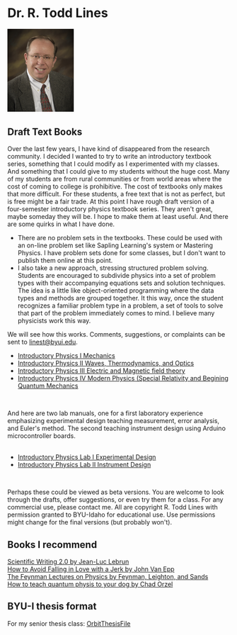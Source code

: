 
# Dr. R. Todd Lines  
<img src="RTLsmall.jpg" alt="photo" width="150"/>

## Draft Text Books
Over the last few years, I have kind of disappeared from the research community.  I decided I wanted to try to write an introductory textbook series, something that I could modify as I experimented with my classes. And something that I could give to my students without the huge cost.  Many of my students are from rural communities or from world areas where the cost of coming to college is prohibitive. The cost of textbooks only makes that more difficult. For these students, a free text that is not as perfect, but is free might be a fair trade. At this point I have rough draft version of a four-semester introductory physics textbook series. They aren't great, maybe someday they will be. I hope to make them at least useful.  And there are some quirks in what I have done. 
* There are no problem sets in the textbooks.  These could be used with an on-line problem set like Sapling Learning's system or Mastering Physics.  I have problem sets done for some classes, but I don't want to publish them online at this point.  
* I also take a new approach, stressing structured problem solving. Students are encouraged to subdivide physics into a set of problem types with their accompanying equations sets and solution techniques. The idea is a little like object-oriented programming where the data types and methods are grouped together. It this way, once the student recognizes a familiar problem type in a problem, a set of tools to solve that part of the problem immediately comes to mind.  I believe many physicists work this way. <br />

We will see how this works. Comments, suggestions, or complaints can be sent to linest@byui.edu.


* [Introductory Physics I Mechanics](https://rtlines.github.io/PH121_Text_Book_0.31071.pdf) <br />
* [Introductory Physics II Waves, Thermodynamics, and Optics](https://rtlines.github.io/ph123_text_book.v0.52.pdf) <br />
* [Introductory Physics III Electric and Magnetic field theory](https://rtlines.github.io/Lecture_Notes_PH-220.pdf) <br />
* [Introductory Physics IV Modern Physics (Special Relativity and Begining Quantum Mechanics](https://rtlines.github.io/lecture_notesph279.pdf) <br />
<br />

And here are two lab manuals, one for a first laboratory experience emphasizing experimental design teaching measurement, error analysis, and Euler's method. The second teaching instrument design using Arduino microcontroller boards.<br /><br />

* [Introductory Physics Lab I Experimental Design](https://rtlines.github.io/ph150_lab_manual.pdf) <br />
* [Introductory Physics Lab II Instrument Design](https://rtlines.github.io/ph250_lab_manual_v13_arduino_0.622.pdf) <br />
<br />

Perhaps these could be viewed as beta versions. You are welcome to look through the drafts, offer suggestions, or even try them for a class.  For any commercial use, please contact me.  All are copyright R. Todd Lines with permission granted to BYU-Idaho for educational use. Use permissions might change for the final versions (but probably won't). 
<br />

## Books I recommend
[Scientific Writing 2.0 by Jean-Luc Lebrun](https://www.worldscientific.com/worldscibooks/10.1142/8156) <br />
[How to Avoid Falling in Love with a Jerk by John Van Epp](https://www.amazon.com/How-Avoid-Falling-Love-Jerk/dp/0071548424/ref=tmm_pap_title_0?_encoding=UTF8&qid=&sr=) <br />
[The Feynman Lectures on Physics by Feynman, Leighton, and Sands](https://www.feynmanlectures.caltech.edu/) <br />
[How to teach quantum physis to your dog by Chad Orzel](https://www.simonandschuster.com/books/How-to-Teach-Quantum-Physics-to-Your-Dog/Chad-Orzel/9781416572299) <br />


## BYU-I thesis format
For my senior thesis class:
[OrbitThesisFile](https://rtlines.github.io/ThesisOrbit.pdf)

<br /><br />



